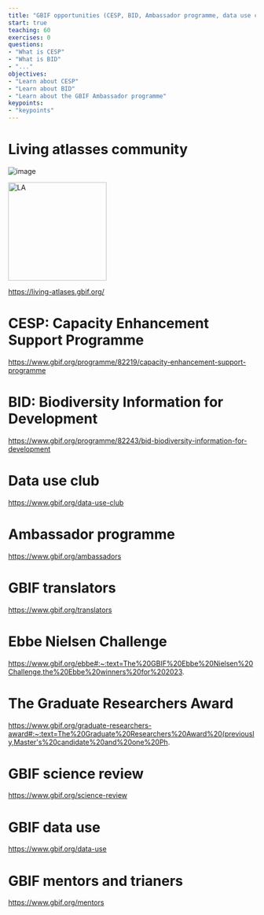 ```yaml
---
title: "GBIF opportunities (CESP, BID, Ambassador programme, data use club)"
start: true
teaching: 60
exercises: 0
questions:
- "What is CESP"
- "What is BID"
- "..."
objectives:
- "Learn about CESP"
- "Learn about BID"
- "Learn about the GBIF Ambassador programme"
keypoints:
- "keypoints"
---
```


# Living atlasses community

![image](https://github.com/DimEvil/croment/assets/3965195/4cdd956a-932e-48f6-908c-0731ae392dfc)

<a href="https://living-atlases.gbif.org/">
    <img src="{{ '/assets/img/livingatlas.PNG | relative_url }}" alt="LA" width="200">
</a>

https://living-atlases.gbif.org/

# CESP: Capacity Enhancement Support Programme

https://www.gbif.org/programme/82219/capacity-enhancement-support-programme

# BID: Biodiversity Information for Development

https://www.gbif.org/programme/82243/bid-biodiversity-information-for-development

# Data use club

https://www.gbif.org/data-use-club

# Ambassador programme

https://www.gbif.org/ambassadors

# GBIF translators

https://www.gbif.org/translators

# Ebbe Nielsen Challenge

https://www.gbif.org/ebbe#:~:text=The%20GBIF%20Ebbe%20Nielsen%20Challenge,the%20Ebbe%20winners%20for%202023.


# The Graduate Researchers Award

https://www.gbif.org/graduate-researchers-award#:~:text=The%20Graduate%20Researchers%20Award%20(previously,Master's%20candidate%20and%20one%20Ph.

# GBIF science review

https://www.gbif.org/science-review

# GBIF data use

https://www.gbif.org/data-use

# GBIF mentors and trianers

https://www.gbif.org/mentors







